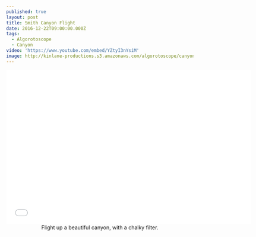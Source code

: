 ```yaml
---
published: true
layout: post
title: Smith Canyon Flight
date: 2016-12-22T09:00:00.000Z
tags:
  - Algorotoscope
  - Canyon
video: 'https://www.youtube.com/embed/YZtyI3nYsiM'
image: http://kinlane-productions.s3.amazonaws.com/algorotoscope/canyon/bright_sand/file-00_00_00_00.jpg
---
```

<center><iframe width="660" height="415" src="{{ page.video }}" frameborder="0" allowfullscreen></iframe></center>
<center>Flight up a beautiful canyon, with a chalky filter.</center>
